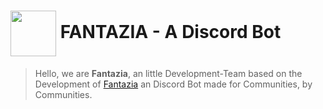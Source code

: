 # <img src="https://cdn-app.fantazia.cc/assets/fantazia_logo.png" width="73" height="73" align="center"> FANTAZIA - A Discord Bot 
> Hello, we are **Fantazia**, an little Development-Team based on the Development of [Fantazia](https://discord.com/users/1338903226828722186) an Discord Bot made for Communities, by Communities.
